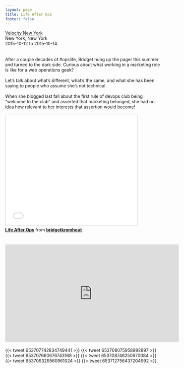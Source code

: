 ```yaml
---
layout: page
title: Life After Ops
footer: false
---
```


<div class="views-field views-field-nothing">        <span class="field-content views-field-field-details"><a href="http://velocityconf.com/devops-web-performance-ny-2015/public/schedule/detail/44928">Velocity New York</a><br>New York, New York<br><span class="date-display-start">2015-10-12</span> to <span class="date-display-end">2015-10-14</span></span></div>
<br>

<br>
After a couple decades of #opslife, Bridget hung up the pager this summer and turned to the dark side. Curious about what working in a marketing role is like for a web operations geek?
<br>
<br>
Let’s talk about what’s different, what’s the same, and what she has been saying to people who assume she’s not technical.
<br>
<br>
When she blogged last fall about the first rule of devops club being “welcome to the club” and asserted that marketing belonged, she had no idea how relevant to her interests that assertion would become!
<br>
<br>
<iframe src="//www.slideshare.net/slideshow/embed_code/key/7GuQjUbAylVIb1" width="425" height="355" frameborder="0" marginwidth="0" marginheight="0" scrolling="no" style="border:1px solid #CCC; border-width:1px; margin-bottom:5px; max-width: 100%;" allowfullscreen> </iframe> <div style="margin-bottom:5px"> <strong> <a href="//www.slideshare.net/bridgetkromhout/life-after-ops" title="Life After Ops" target="_blank">Life After Ops</a> </strong> from <strong><a href="//www.slideshare.net/bridgetkromhout" target="_blank">bridgetkromhout</a></strong> </div>

<br>
<br>
<iframe width="560" height="315" src="https://www.youtube.com/embed/96FiAq27UWo" frameborder="0" allowfullscreen></iframe>
<br>
<br>
{{< tweet 653707742834749441 >}}
{{< tweet 653708075958992897 >}}
{{< tweet 653707660676743168 >}}
{{< tweet 653708746250670084 >}}
{{< tweet 653709329560961024 >}}
{{< tweet 653712756437204992 >}}
